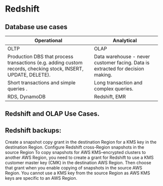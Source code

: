 # Redshift

## Database use cases

| Operational | Analytical |
| --- | --- |
| OLTP| OLAP |
|Production DBS that process transactions (e.g. adding custom records, checking stock, INSERT, UPDATE, DELETE).| Data warehouse - never customer facing. Data is extracted for decision making.| 
|Short transactions and simple queries .| Long transaction and complex queries. |
|RDS, DynamoDB|Redshift, EMR| 


## Redshift and OLAP Use Cases.



## Redshift backups:

Create a snapshot copy grant in the destination Region for a KMS key in the destination Region. Configure Redshift cross-Region snapshots in the source Region
To copy snapshots for AWS KMS–encrypted clusters to another AWS Region, you need to create a grant for Redshift to use a KMS customer master key (CMK) in the destination AWS Region. Then choose that grant when you enable copying of snapshots in the source AWS Region. You cannot use a KMS key from the source Region as AWS KMS keys are specific to an AWS Region.